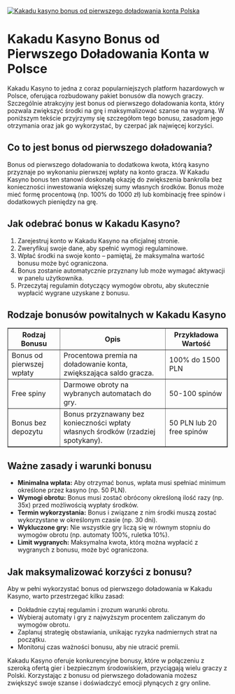 [![Kakadu kasyno bonus od pierwszego doładowania konta Polska](https://123-caf.pages.dev/gitsignup.png)](https://vrmoo.ru/Bt82HjjY)

<h1>Kakadu Kasyno Bonus od Pierwszego Doładowania Konta w Polsce</h1> <p>Kakadu Kasyno to jedna z coraz popularniejszych platform hazardowych w Polsce, oferująca rozbudowany pakiet bonusów dla nowych graczy. Szczególnie atrakcyjny jest bonus od pierwszego doładowania konta, który pozwala zwiększyć środki na grę i maksymalizować szanse na wygraną. W poniższym tekście przyjrzymy się szczegółom tego bonusu, zasadom jego otrzymania oraz jak go wykorzystać, by czerpać jak najwięcej korzyści.</p>  <h2>Co to jest bonus od pierwszego doładowania?</h2> <p>Bonus od pierwszego doładowania to dodatkowa kwota, którą kasyno przyznaje po wykonaniu pierwszej wpłaty na konto gracza. W Kakadu Kasyno bonus ten stanowi doskonałą okazję do zwiększenia bankrolla bez konieczności inwestowania większej sumy własnych środków. Bonus może mieć formę procentową (np. 100% do 1000 zł) lub kombinację free spinów i dodatkowych pieniędzy na grę.</p>  <h2>Jak odebrać bonus w Kakadu Kasyno?</h2> <ol>   <li>Zarejestruj konto w Kakadu Kasyno na oficjalnej stronie.</li>   <li>Zweryfikuj swoje dane, aby spełnić wymogi regulaminowe.</li>   <li>Wpłać środki na swoje konto – pamiętaj, że maksymalna wartość bonusu może być ograniczona.</li>   <li>Bonus zostanie automatycznie przyznany lub może wymagać aktywacji w panelu użytkownika.</li>   <li>Przeczytaj regulamin dotyczący wymogów obrotu, aby skutecznie wypłacić wygrane uzyskane z bonusu.</li> </ol>  <h2>Rodzaje bonusów powitalnych w Kakadu Kasyno</h2> <table border="1" cellpadding="8" cellspacing="0" style="border-collapse: collapse; width: 100%; max-width: 700px;">   <thead>     <tr>       <th>Rodzaj Bonusu</th>       <th>Opis</th>       <th>Przykładowa Wartość</th>     </tr>   </thead>   <tbody>     <tr>       <td>Bonus od pierwszej wpłaty</td>       <td>Procentowa premia na doładowanie konta, zwiększająca saldo gracza.</td>       <td>100% do 1500 PLN</td>     </tr>     <tr>       <td>Free spiny</td>       <td>Darmowe obroty na wybranych automatach do gry.</td>       <td>50-100 spinów</td>     </tr>     <tr>       <td>Bonus bez depozytu</td>       <td>Bonus przyznawany bez konieczności wpłaty własnych środków (rzadziej spotykany).</td>       <td>50 PLN lub 20 free spinów</td>     </tr>   </tbody> </table>  <h2>Ważne zasady i warunki bonusu</h2> <ul>   <li><strong>Minimalna wpłata:</strong> Aby otrzymać bonus, wpłata musi spełniać minimum określone przez kasyno (np. 50 PLN).</li>   <li><strong>Wymogi obrotu:</strong> Bonus musi zostać obrócony określoną ilość razy (np. 35x) przed możliwością wypłaty środków.</li>   <li><strong>Termin wykorzystania:</strong> Bonus i związane z nim środki muszą zostać wykorzystane w określonym czasie (np. 30 dni).</li>   <li><strong>Wykluczone gry:</strong> Nie wszystkie gry liczą się w równym stopniu do wymogów obrotu (np. automaty 100%, ruletka 10%).</li>   <li><strong>Limit wygranych:</strong> Maksymalna kwota, którą można wypłacić z wygranych z bonusu, może być ograniczona.</li> </ul>  <h2>Jak maksymalizować korzyści z bonusu?</h2> <p>Aby w pełni wykorzystać bonus od pierwszego doładowania w Kakadu Kasyno, warto przestrzegać kilku zasad:</p> <ul>   <li>Dokładnie czytaj regulamin i zrozum warunki obrotu.</li>   <li>Wybieraj automaty i gry z najwyższym procentem zaliczanym do wymogów obrotu.</li>   <li>Zaplanuj strategię obstawiania, unikając ryzyka nadmiernych strat na początku.</li>   <li>Monitoruj czas ważności bonusu, aby nie utracić premii.</li> </ul>  <p>Kakadu Kasyno oferuje konkurencyjne bonusy, które w połączeniu z szeroką ofertą gier i bezpiecznym środowiskiem, przyciągają wielu graczy z Polski. Korzystając z bonusu od pierwszego doładowania możesz zwiększyć swoje szanse i doświadczyć emocji płynących z gry online.</p>